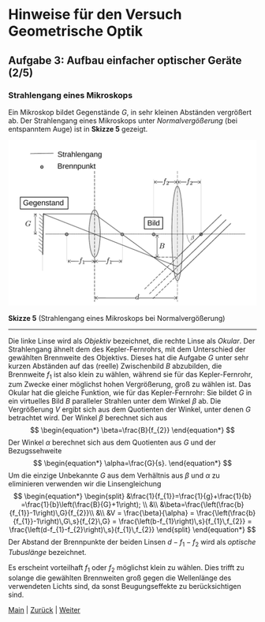 # Hinweise für den Versuch Geometrische Optik

## Aufgabe 3: Aufbau einfacher optischer Geräte (2/5)

### Strahlengang eines Mikroskops

Ein Mikroskop bildet Gegenstände $G$, in sehr kleinen Abständen vergrößert ab. Der Strahlengang eines Mikroskops unter *Normalvergößerung* (bei entspanntem Auge) ist in **Skizze 5** gezeigt. 

<img src="./figures/Mikroskop.png" width="900" style="zoom:100%;" />

**Skizze 5** (Strahlengang eines Mikroskops bei Normalvergößerung)

---

Die linke Linse wird als *Objektiv* bezeichnet, die rechte Linse als *Okular*. Der Strahlengang ähnelt dem des Kepler-Fernrohrs, mit dem Unterschied der gewählten Brennweite des Objektivs. Dieses hat die Aufgabe $G$ unter sehr kurzen Abständen auf das (reelle) Zwischenbild $B$ abzubilden, die Brennweite $f_{1}$ ist also klein zu wählen, während sie für das Kepler-Fernrohr, zum Zwecke einer möglichst hohen Vergrößerung, groß zu wählen ist. Das Okular hat die gleiche Funktion, wie für das Kepler-Fernrohr: Sie bildet $G$ in ein virtuelles Bild $B$ paralleler Strahlen unter dem Winkel $\beta$ ab. Die Vergrößerung $V$ ergibt sich aus dem Quotienten der Winkel, unter denen $G$ betrachtet wird. Der Winkel $\beta$ berechnet sich aus 
$$
\begin{equation*}
\beta=\frac{B}{f_{2}}
\end{equation*}
$$
  Der Winkel $\alpha$ berechnet sich aus dem Quotienten aus $G$ und der Bezugssehweite
$$
\begin{equation*}
\alpha=\frac{G}{s}.
\end{equation*}
$$
 Um die einzige Unbekannte $G$ aus dem Verhältnis aus $\beta$ und $\alpha$ zu eliminieren verwenden wir die Linsengleichung
$$
\begin{equation*}
\begin{split}
&\frac{1}{f_{1}}=\frac{1}{g}+\frac{1}{b}
=\frac{1}{b}\left(\frac{B}{G}+1\right); \\
&\\
&\beta=\frac{\left(\frac{b}{f_{1}}-1\right)\,G}{f_{2}}\\
&\\
&V = \frac{\beta}{\alpha} = \frac{\left(\frac{b}{f_{1}}-1\right)\,G\,s}{f_{2}\,G} = \frac{\left(b-f_{1}\right)\,s}{f_{1}\,f_{2}} = \frac{\left(d-f_{1}-f_{2}\right)\,s}{f_{1}\,f_{2}}
\end{split}
\end{equation*}
$$
Der Abstand der Brennpunkte der beiden Linsen $d-f_{1}-f_{2}$ wird als *optische Tubuslänge* bezeichnet. 

Es erscheint vorteilhaft $f_{1}$ oder $f_{2}$ möglichst klein zu wählen. Dies trifft zu solange die gewählten Brennweiten groß gegen die Wellenlänge des verwendeten Lichts sind, da sonst Beugungseffekte zu berücksichtigen sind.

 [Main](https://git.scc.kit.edu/etp-lehre/p1-for-students/-/tree/main/Geometrische%20Optik) | [Zurück](https://git.scc.kit.edu/etp-lehre/p1-for-students/-/blob/main/Geometrische%20Optik/Hinweise-Aufgabe-3-a.md) | [Weiter](https://git.scc.kit.edu/etp-lehre/p1-for-students/-/blob/main/Geometrische%20Optik/Hinweise-Aufgabe-3-c.md)

